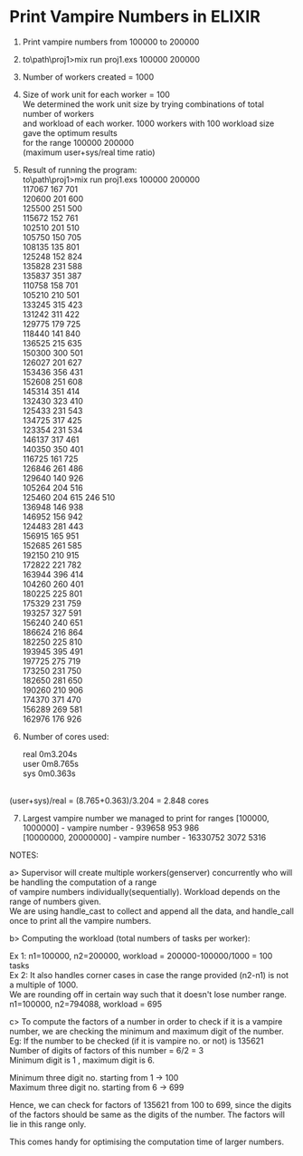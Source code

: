 # Print Vampire Numbers in ELIXIR

1. Print vampire numbers from 100000 to 200000 <br />

2. to\path\proj1>mix run proj1.exs 100000 200000 <br />

3. Number of workers created = 1000 <br />

4. Size of work unit for each worker = 100 <br />
   We determined the work unit size by trying combinations of total number of workers <br />
   and workload of each worker. 1000 workers with 100 workload size gave the optimum results <br />
   for the range 100000 200000 <br />
   (maximum user+sys/real time ratio) <br />

5. Result of running the program: <br />
   to\path\proj1>mix run proj1.exs 100000 200000 <br />
	117067 167 701 <br />
	120600 201 600 <br />
	125500 251 500 <br />
	115672 152 761 <br />
	102510 201 510 <br />
	105750 150 705 <br />
	108135 135 801 <br />
	125248 152 824 <br />
	135828 231 588 <br />
	135837 351 387 <br />
	110758 158 701 <br />
	105210 210 501 <br />
	133245 315 423 <br />
	131242 311 422 <br />
	129775 179 725 <br />
	118440 141 840 <br />
	136525 215 635 <br />
	150300 300 501 <br />
	126027 201 627 <br />
	153436 356 431 <br />
	152608 251 608 <br />
	145314 351 414 <br />
	132430 323 410 <br />
	125433 231 543 <br />
	134725 317 425 <br />
	123354 231 534 <br />
	146137 317 461 <br />
	140350 350 401 <br />
	116725 161 725 <br />
	126846 261 486 <br />
	129640 140 926 <br />
	105264 204 516 <br />
	125460 204 615 246 510 <br />
	136948 146 938 <br />
	146952 156 942 <br />
	124483 281 443 <br />
	156915 165 951 <br />
	152685 261 585 <br />
	192150 210 915 <br />
	172822 221 782 <br />
	163944 396 414 <br />
	104260 260 401 <br />
	180225 225 801 <br />
	175329 231 759 <br />
	193257 327 591 <br />
	156240 240 651 <br />
	186624 216 864 <br />
	182250 225 810 <br />
	193945 395 491 <br />
	197725 275 719 <br />
	173250 231 750 <br />
	182650 281 650 <br />
	190260 210 906 <br />
	174370 371 470 <br />
	156289 269 581 <br />
	162976 176 926 <br />

6. Number of cores used: <br />

   real 0m3.204s <br />
   user 0m8.765s <br />
   sys  0m0.363s <br />
<br />
   (user+sys)/real = (8.765+0.363)/3.204 = 2.848 cores <br />

7. Largest vampire number we managed to print for ranges [100000, 1000000] - vampire number - 939658 953 986 <br />
							 [10000000, 20000000] - vampire number - 16330752 3072 5316 <br />


NOTES: <br />

a> Supervisor will create multiple workers(genserver) concurrently who will be handling the computation of a range <br />
  of vampire numbers individually(sequentially). Workload depends on the range of numbers given. <br />
  We are using handle_cast to collect and append all the data, and handle_call once to print all the vampire numbers. <br />

b> Computing the workload (total numbers of tasks per worker): <br />

  Ex 1: n1=100000, n2=200000, workload = 200000-100000/1000 = 100 tasks <br />
  Ex 2: It also handles corner cases in case the range provided (n2-n1) is not a multiple of 1000. <br />
        We are rounding off in certain way such that it doesn't lose number range. <br />
        n1=100000, n2=794088, workload = 695 <br />

c> To compute the factors of a number in order to check if it is a vampire number, we are checking the minimum and maximum 
  digit of the number.  <br />
  Eg: If the number to be checked (if it is vampire no. or not) is 135621 <br />
  Number of digits of factors of this number = 6/2 = 3 <br />
  Minimum digit is 1 , maximum digit is 6.  <br />

  Minimum three digit no. starting from 1 -> 100 <br />
  Maximum three digit no. starting from 6 -> 699 <br />

  Hence, we can check for factors of 135621 from 100 to 699, since the digits of the factors should be 
  same as the digits of the number. The factors will lie in this range only. <br />
  
  This comes handy for optimising the computation time of larger numbers. <br />



